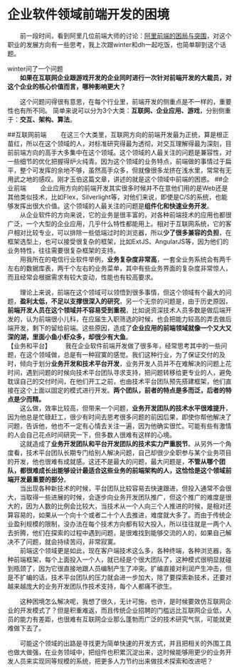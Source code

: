 企业软件领域前端开发的困境
===
　　前一段时间，看到阿里几位前端大师的讨论：[阿里前端的困局与突围][1]，对这个职业的发展方向有一些思考，我上次跟winter和dh一起吃饭，也简单聊到这个话题。

winter问了一个问题  
　　**如果在互联网企业跟游戏开发的企业同时进行一次针对前端开发的大裁员，对这个企业的核心价值而言，哪种影响更大？**

　　这个问题问得很有意思，在每个行业里，前端开发的侧重点是不一样的，重要性也有所不同。  简单来说可以分为3个大类：**互联网、企业应用、游戏**，分别侧重于：**交互、架构、算法**。

##互联网前端
　　在这三个大类里，互联网方向的前端开发最为正统，算是根正苗红，所以在这个领域的人，对标准研究得最为透彻，对交互理解得最为深刻，目前前端方向的高手大多集中在这个领域。这个领域的人最关注的问题是兼容性，对一些细节的优化把握得炉火纯青。因为这个领域的业务特点，前端做的事情过于扁平，整个可发挥的余地不够，虽然高手众多，但就像很多龙挤在浅水里，常常有无用武之地的感叹。刚才玉伯这篇文章，讲述的就是这个领域中前端的困惑。
##企业前端
　　企业应用方向的前端开发其实很多时候并不在意他们用的是Web还是其他类似技术，比如Flex，Silverlight等，对他们来说，即使是C/S的系统，也能够发挥出很大价值。这个领域的人最关注的问题是**组件化和快速业务开发**。  
　　从企业软件的方向来说，它的业务是很丰富的，对各种前端技术的应用也都很广泛，一个大型的企业应用，几乎什么特性都能用上。相对于互联网系统，它的客户相对比较专业，可以排除一些低端过时的浏览器，所以**少了很多兼容的负担**，在框架选型上，也可以接受很复杂的框架，比如ExtJS、AngularJS等，因为他们的业务特性，往往需要很复杂框架的支持。  
　　用我所在的电信行业软件举例，**业务复杂度非常高**，一套全业务系统会有两千左右的数据库表，两千个左右的业务菜单，其中有些业务界面的复杂度非常惊人，而且经常会根据需求有较大变动，性能也有较高要求。  

　　理论上来说，前端在这个领域可以领悟到很多事情，但这个领域有个最大的问题，**盈利太低，不足以支撑很深入的研究**，另一个无奈的问题是，由于历史原因，**前端开发人员在这个领域并不容易受到重视**，比如说资深技术人员多数是做后端开发的，认为前端很小儿科，在应届生入职筛选的时候，也会把能力较高的弄去做后端开发，剩下的留给前端。这些原因，造成了**企业应用的前端领域就像一个又大又深的湖，里面小鱼小虾众多，却很少有大鱼**。  
【业务和平台】
　　我在企业软件前端开发做了很多年，经常思考其中的一些问题，在这个领域做，总是有一种寂寞的感觉。我们这种行业，为了保证交付的及时，倾向于划分**业务开发和技术平台开发**，业务开发人员并不在难解决的问题上花时间，遇到问题的时候向技术平台团队寻求支持，把问题转移给更专业的人，避免耽误自己的交付时间，在他们开工之前，也由技术平台团队预先搭建框架，他们直接在这个上面以固定的模式进行开发。**两个团队，前者的特点是多而泛，后者的特点是少而精。**  
　　这么做，效率比较高，但带来一个问题，**业务开发团队的技术水平很难提升**，因为他总是忙碌赶工，很少有时间去思考很多问题的前因后果，即使你帮他解决了问题，告诉他，他也不一定有心情去关注一遍，因为他确实很忙。可能有些有激情的人会自己花点时间研究一下，但多数人很难有这样的心境。  
　　这就造成了**业务开发团队和平台开发团队的技术实力严重脱节**。从另外一个角度看，技术平台团队长期专门给别人解决问题，自己却很少全职参与某个业务项目的开发，他也很难有成就感。这还不是最大的问题，最大问题是，**不管从哪个团队，都很难成长出能够设计最适合这些业务的前端架构的人，这恰恰是这个领域前端开发最重要的部分**。  
　　当出现各种新技术的时候，平台团队比较容易去快速跟进，但投入通常不会很大，当取得一些进展的时候，会逐步向业务开发团队推广，但这个推广的难度是很大的，因为人数的比例会比较大，当技术从一个人向三个人推进的时候，是相对还算容易的，如果从一个向十个或者二十个人去推进，难度就大多了。而由于传统企业盈利规模的限制，没办法在每个技术方向都有较大投入，所以往往就是一两个人去折腾，他们在探索的过程中遇到问题，是很难找到能够交流的人的，如果自己解决不了问题，就会持续苦闷，非常寂寞。  
　　前端这个领域更是如此，现在客户端技术这么多，各种终端，各种浏览器，各种前端框架，每个上面投入一个人，就已经是个很大团队了，这种模式很明显就碰到瓶颈了，因为它很直接地跟人员编制产生了冲突。扩编直接对利润产生冲击，但是不扩编的话，技术平台团队的压力就会进一步加大，除了要探索新技术，还要对越来越庞大的业务开发团队作技术支持，每个人都痛不欲生。　　

　　这种困境怎么解决呢，我想了很久，无计可施，也许，是时候要效仿互联网企业的开发模式了？但是积重难返，而且传统企业招聘的门槛远比互联网企业低，人员的能力有差距，也很难有互联网企业那么蓬勃而广泛的技术研究气氛，可能就更难做下去了。 

　　可能这个领域的出路是寻找更为简单快速的开发方式，并且把相关的外围工具也做大做强，在业务领域中，把组件也积累沉淀出来，这时候能够用更少的业务开发人员来实现同等规模的系统，把更多人力节约出来做技术探索和改进吧？

  [1]: https://github.com/lifesinger/lifesinger.github.com/issues/141
